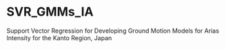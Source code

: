 # SVR_GMMs_IA
Support Vector Regression for Developing Ground Motion Models for Arias Intensity for the Kanto Region, Japan
